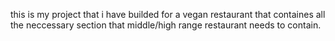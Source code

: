 this is my project that i have builded for a vegan restaurant that containes all the neccessary section that middle/high range restaurant needs to contain.  
